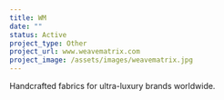 ```yaml
---
title: WM
date: ""
status: Active
project_type: Other
project_url: www.weavematrix.com
project_image: /assets/images/weavematrix.jpg
---
```

Handcrafted fabrics for ultra-luxury brands worldwide.